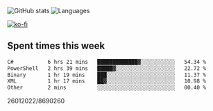 ![GitHub stats](https://github-readme-stats.vercel.app/api?username=emipa606&theme=github_dark&show_icons=true) 
![Languages](https://github-readme-stats.vercel.app/api/top-langs/?username=emipa606&theme=github_dark&layout=compact)

[![ko-fi](https://ko-fi.com/img/githubbutton_sm.svg)](https://ko-fi.com/G2G55DDYD)

## Spent times this week
<!--START_SECTION:waka-->

```txt
C#           6 hrs 21 mins   █████████████▓░░░░░░░░░░░   54.34 %
PowerShell   2 hrs 39 mins   █████▓░░░░░░░░░░░░░░░░░░░   22.72 %
Binary       1 hr 19 mins    ███░░░░░░░░░░░░░░░░░░░░░░   11.37 %
XML          1 hr 17 mins    ██▓░░░░░░░░░░░░░░░░░░░░░░   10.98 %
Other        2 mins          ░░░░░░░░░░░░░░░░░░░░░░░░░   00.40 %
```

<!--END_SECTION:waka-->


26012022/8690260
